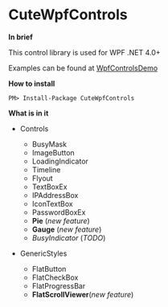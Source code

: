 # CuteWpfControls #

**In brief**

This control library is used for WPF .NET 4.0+

Examples can be found at [WpfControlsDemo](https://github.com/fengyhack/WpfControlsDemo)

**How to install**

```
PM> Install-Package CuteWpfControls
```

**What is in it**

- Controls
  - BusyMask
  - ImageButton
  - LoadingIndicator
  - Timeline
  - Flyout
  - TextBoxEx
  - IPAddressBox
  - IconTextBox
  - PasswordBoxEx
  - **Pie** (*new feature*)
  - **Gauge** (*new feature*)
  - *BusyIndicator* (*TODO*)

- GenericStyles
  - FlatButton
  - FlatCheckBox
  - FlatProgressBar
  - **FlatScrollViewer**(*new feature*)
